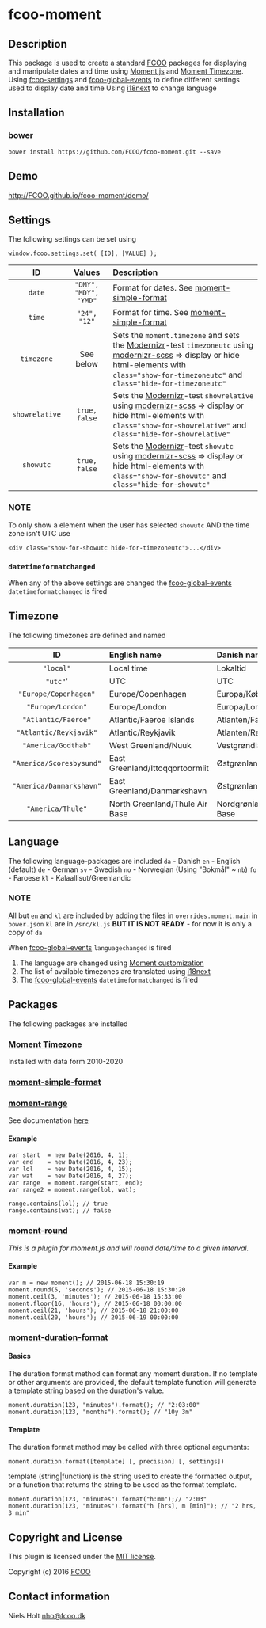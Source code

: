 # fcoo-moment

[FCOO]:https://github.com/FCOO
[i18next]: http://i18next.com/
[Moment.js]: http://http://momentjs.com//
[Moment Timezone]: http://momentjs.com/timezone/
[fcoo-global-events]: https://github.com/FCOO/fcoo-global-events
[fcoo-settings]: https://github.com/FCOO/fcoo-settings
[i18next]: http://i18next.com/
[moment-simple-format]: https://github.com/FCOO/moment-simple-format

## Description

This package is used to create a standard [FCOO] packages for displaying and manipulate dates and time using [Moment.js] and [Moment Timezone].
Using [fcoo-settings] and [fcoo-global-events] to define different settings used to display date and time
Using [i18next] to change language


## Installation
### bower
`bower install https://github.com/FCOO/fcoo-moment.git --save`

## Demo
http://FCOO.github.io/fcoo-moment/demo/ 

## Settings
The following settings can be set using 

    window.fcoo.settings.set( [ID], [VALUE] );

| ID | Values |Description  |
| :--: | :--: | :--- |
| `date` | `"DMY", "MDY", "YMD"` | Format for dates. See [moment-simple-format]   |
| `time` | `"24", "12"` | Format for time. See [moment-simple-format]   |
| `timezone` | See below | Sets the `moment.timezone` and sets the [Modernizr](//modernizr.com/)-test `timezoneutc` using  [modernizr-scss](https://github.com/FCOO/modernizr-scss) => display or hide html-elements with<br> `class="show-for-timezoneutc"` and `class="hide-for-timezoneutc"` |
| `showrelative` | `true, false` | Sets the [Modernizr](//modernizr.com/)-test `showrelative` using  [modernizr-scss](https://github.com/FCOO/modernizr-scss) => display or hide html-elements with<br> `class="show-for-showrelative"` and `class="hide-for-showrelative"`|
| `showutc` | `true, false` | Sets the [Modernizr](//modernizr.com/)-test `showutc` using  [modernizr-scss](https://github.com/FCOO/modernizr-scss) => display or hide html-elements with<br> `class="show-for-showutc"` and `class="hide-for-showutc"`|

### NOTE
To only show a element when the user has selected `showutc` AND the time zone isn't UTC use
    
    <div class="show-for-showutc hide-for-timezoneutc">...</div>

### `datetimeformatchanged`
When any of the above settings are changed the [fcoo-global-events] `datetimeformatchanged` is fired

## Timezone
The following timezones are defined and named

| ID | English name | Danish name  |
| :--: | :--- | :--- |
| `"local"` | Local time | Lokaltid |
| `"utc"`' |  UTC | UTC |
| `"Europe/Copenhagen"` | Europe/Copenhagen | Europa/København |
| `"Europe/London"` | Europe/London | Europa/London |
| `"Atlantic/Faeroe"` | Atlantic/Faeroe Islands | Atlanten/Færøerne |
| `"Atlantic/Reykjavik"` | Atlantic/Reykjavik | Atlanten/Reykjavik |
| `"America/Godthab"` | West Greenland/Nuuk | Vestgrøndland/Nuuk |
| `"America/Scoresbysund"` | East Greenland/Ittoqqortoormiit | Østgrønland/Ittoqqortoormiit |
| `"America/Danmarkshavn"` | East Greenland/Danmarkshavn | Østgrønland/Danmarkshavn |
| `"America/Thule"` |  North Greenland/Thule Air Base | Nordgrønland/Thule Air Base |

## Language
The following language-packages are included
`da` - Danish
`en` - English (default)
`de` - German
`sv` - Swedish
`no` - Norwegian (Using "Bokmål" ~ `nb`)
`fo` - Faroese
`kl` - Kalaallisut/Greenlandic

### NOTE
All but `en` and `kl` are included by adding the files in `overrides.moment.main` in `bower.json`
`kl` are in `/src/kl.js` **BUT IT IS NOT READY** - for now it is only a copy of `da`

When [fcoo-global-events] `languagechanged` is fired 
1. The language are changed using [Moment customization](http://momentjs.com/docs/#/customization/) 
2. The list of available timezones are translated using [i18next]
3. The [fcoo-global-events] `datetimeformatchanged` is fired

## Packages
The following packages are installed

### [Moment Timezone]
Installed with data form 2010-2020


### [moment-simple-format]

### [moment-range](https://github.com/gf3/moment-range)
See documentation [here](http://gf3.github.io/moment-range/DateRange.html)
#### Example
    var start  = new Date(2016, 4, 1);
    var end    = new Date(2016, 4, 23);
    var lol    = new Date(2016, 4, 15);
    var wat    = new Date(2016, 4, 27);
    var range  = moment.range(start, end);
    var range2 = moment.range(lol, wat);

    range.contains(lol); // true
    range.contains(wat); // false

### [moment-round](https://github.com/WebDevTmas/moment-round)
*This is a plugin for moment.js and will round date/time to a given interval.*

#### Example
    var m = new moment(); // 2015-06-18 15:30:19
    moment.round(5, 'seconds'); // 2015-06-18 15:30:20
    moment.ceil(3, 'minutes'); // 2015-06-18 15:33:00
    moment.floor(16, 'hours'); // 2015-06-18 00:00:00
    moment.ceil(21, 'hours'); // 2015-06-18 21:00:00
    moment.ceil(20, 'hours'); // 2015-06-19 00:00:00

### [moment-duration-format](https://github.com/jsmreese/moment-duration-format)

#### Basics
The duration format method can format any moment duration. If no template or other arguments are provided, the default template function will generate a template string based on the duration's value.

    moment.duration(123, "minutes").format(); // "2:03:00"
    moment.duration(123, "months").format(); // "10y 3m"

#### Template
The duration format method may be called with three optional arguments:

    moment.duration.format([template] [, precision] [, settings])

template (string|function) is the string used to create the formatted output, or a function that returns the string to be used as the format template.

    moment.duration(123, "minutes").format("h:mm");// "2:03"
    moment.duration(123, "minutes").format("h [hrs], m [min]"); // "2 hrs, 3 min"



## Copyright and License
This plugin is licensed under the [MIT license](https://github.com/FCOO/fcoo-moment/LICENSE).

Copyright (c) 2016 [FCOO](https://github.com/FCOO)

## Contact information

Niels Holt nho@fcoo.dk
